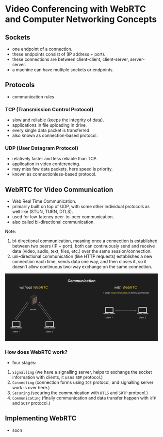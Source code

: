 # Video Conferencing with WebRTC and Computer Networking Concepts

## Sockets

* one endpoint of a connection.
* these endpoints consist of (IP address + port).
* these connections are between client-client, client-server, server-server.
* a machine can have multiple sockets or endpoints.

## Protocols

* communication rules

### TCP (Transmission Control Protocol)

* slow and reliable (keeps the integrity of data).
* applications in file uploading in drive.
* every single data packet is transferred.
* also known as connection-based protocol.

### UDP (User Datagram Protocol)

* relatively faster and less reliable than TCP.
* application in video conferencing.
* may miss few data packets, here speed is priority.
* known as connectionless-based protocol.

## WebRTC for Video Communication

* Web Real Time Communication.
* primarily built on top of UDP, with some other individual protocols as well like (STUN, TURN, DTLS).
* used for low-latency peer-to-peer communication.
* also called bi-directional communication.

Note:

1. bi-directional communication, meaning once a connection is established between two peers (IP + port), both can continuously send and receive data (video, audio, text, files, etc.) over the same session/connection.
2. uni-directional communication (like HTTP requests) establishes a new connection each time, sends data one way, and then closes it, so it doesn’t allow continuous two-way exchange on the same connection.

![Representation of communication with WebRTC](./WebRTC.png)

### How does WebRTC work?

* four stages:

1. `Signalling` (we have a signalling server, helps to exchange the socket information with clients, it uses `SDP` protocol.)
2. `Connecting` (connection forms using `ICE` protocol, and signalling server work is over here.)
3. `Securing` (securing the communication with `DTLS` and `SRTP` protocol.)
4. `Communicating` (finally communication and data transfer happen with `RTP` and `SCTP` protocol.)

## Implementing WebRTC
* soon